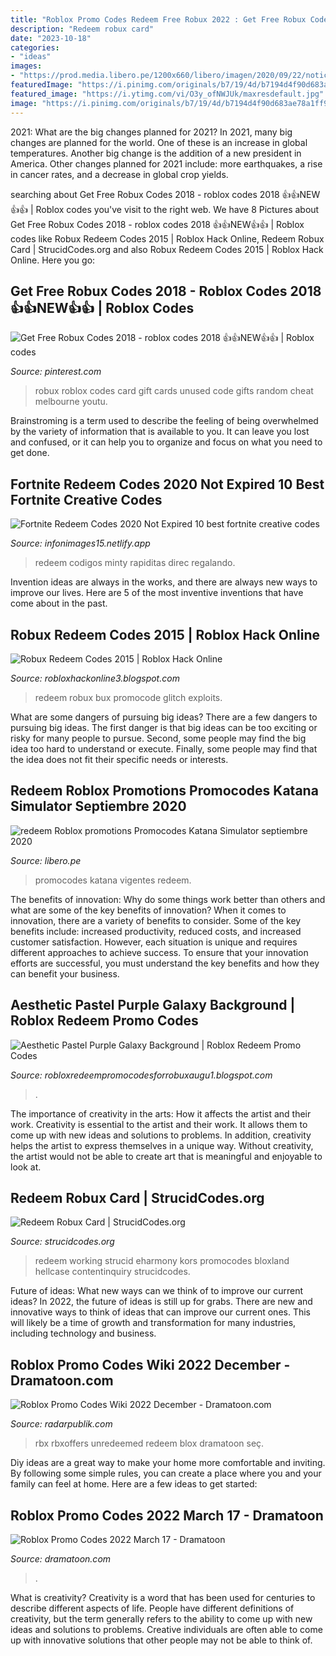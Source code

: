 ```yaml
---
title: "Roblox Promo Codes Redeem Free Robux 2022 : Get Free Robux Codes 2018"
description: "Redeem robux card"
date: "2023-10-18"
categories:
- "ideas"
images:
- "https://prod.media.libero.pe/1200x660/libero/imagen/2020/09/22/noticia-1600794068-roblox-promocodes-vigentes-para-katana-simulator-junio-2020.jpg"
featuredImage: "https://i.pinimg.com/originals/b7/19/4d/b7194d4f90d683ae78a1ff9281457173.jpg"
featured_image: "https://i.ytimg.com/vi/O3y_ofNWJUk/maxresdefault.jpg"
image: "https://i.pinimg.com/originals/b7/19/4d/b7194d4f90d683ae78a1ff9281457173.jpg"
---
```



2021: What are the big changes planned for 2021?
In 2021, many big changes are planned for the world. One of these is an increase in global temperatures. Another big change is the addition of a new president in America. Other changes planned for 2021 include: more earthquakes, a rise in cancer rates, and a decrease in global crop yields.

	

		
searching about Get Free Robux Codes 2018 - roblox codes 2018 👍👍NEW👍👍 | Roblox codes you've visit to the right web. We have 8 Pictures about Get Free Robux Codes 2018 - roblox codes 2018 👍👍NEW👍👍 | Roblox codes like Robux Redeem Codes 2015 | Roblox Hack Online, Redeem Robux Card | StrucidCodes.org and also Robux Redeem Codes 2015 | Roblox Hack Online. Here you go:
		
    
## Get Free Robux Codes 2018 - Roblox Codes 2018 👍👍NEW👍👍 | Roblox Codes

<img loading=lazy src="https://i.pinimg.com/originals/5d/6c/84/5d6c84dcecf673fa5df43a6b79545cc0.jpg" onerror="this.onerror=null;this.src='https://tse3.mm.bing.net/th?id=OIP.AU0uj8fAnK08YrhN6t37swHaEK&amp;pid=15.1';" alt="Get Free Robux Codes 2018 - roblox codes 2018 👍👍NEW👍👍 | Roblox codes">

_Source: pinterest.com_

>robux roblox codes card gift cards unused code gifts random cheat melbourne youtu. 

	

Brainstroming is a term used to describe the feeling of being overwhelmed by the variety of information that is available to you. It can leave you lost and confused, or it can help you to organize and focus on what you need to get done.

    
## Fortnite Redeem Codes 2020 Not Expired 10 Best Fortnite Creative Codes

<img loading=lazy src="https://i.pinimg.com/originals/b7/19/4d/b7194d4f90d683ae78a1ff9281457173.jpg" onerror="this.onerror=null;this.src='https://tse4.mm.bing.net/th?id=OIP.14hDa51ioDYFbXXX5jN2AAHaEK&amp;pid=15.1';" alt="Fortnite Redeem Codes 2020 Not Expired 10 best fortnite creative codes">

_Source: infonimages15.netlify.app_

>redeem codigos minty rapiditas direc regalando. 

	

Invention ideas are always in the works, and there are always new ways to improve our lives. Here are 5 of the most inventive inventions that have come about in the past.

    
## Robux Redeem Codes 2015 | Roblox Hack Online

<img loading=lazy src="https://lh6.googleusercontent.com/proxy/CEeRfmGcAJdMrGf9nWrphodrhfqBxpPstfrWGk4QJUEU1w1SqHAk-LR0GvQSE6jjPaGao347xIdcXLRxJN4CwRBC_Q=w1200-h630-p-k-no-nu" onerror="this.onerror=null;this.src='https://tse3.mm.bing.net/th?id=OIP.G7N8n53M4rt_IOe-AbhqdQHaD4&amp;pid=15.1';" alt="Robux Redeem Codes 2015 | Roblox Hack Online">

_Source: robloxhackonline3.blogspot.com_

>redeem robux bux promocode glitch exploits. 

	

What are some dangers of pursuing big ideas?
There are a few dangers to pursuing big ideas. The first danger is that big ideas can be too exciting or risky for many people to pursue. Second, some people may find the big idea too hard to understand or execute. Finally, some people may find that the idea does not fit their specific needs or interests.

    
## Redeem Roblox Promotions Promocodes Katana Simulator Septiembre 2020

<img loading=lazy src="https://prod.media.libero.pe/1200x660/libero/imagen/2020/09/22/noticia-1600794068-roblox-promocodes-vigentes-para-katana-simulator-junio-2020.jpg" onerror="this.onerror=null;this.src='https://tse4.mm.bing.net/th?id=OIP.kDrs-zoAw0J8Z_o4CBT2RwHaEE&amp;pid=15.1';" alt="redeem Roblox promotions Promocodes Katana Simulator septiembre 2020">

_Source: libero.pe_

>promocodes katana vigentes redeem. 

	

The benefits of innovation: Why do some things work better than others and what are some of the key benefits of innovation?
When it comes to innovation, there are a variety of benefits to consider. Some of the key benefits include: increased productivity, reduced costs, and increased customer satisfaction. However, each situation is unique and requires different approaches to achieve success. To ensure that your innovation efforts are successful, you must understand the key benefits and how they can benefit your business.

    
## Aesthetic Pastel Purple Galaxy Background | Roblox Redeem Promo Codes

<img loading=lazy src="https://lh3.googleusercontent.com/proxy/G7FHhObZRPkuPq_daS9Q3ey-Ecoh0TqjJDYKJM7RHB8oCZBTtu-wwNz8cHJWy_w5hwkSEt4HPA=w1200-h630-p-k-no-nu" onerror="this.onerror=null;this.src='https://tse4.mm.bing.net/th?id=OIP.fhoLGOakIyoho3P98_AcBgAAAA&amp;pid=15.1';" alt="Aesthetic Pastel Purple Galaxy Background | Roblox Redeem Promo Codes">

_Source: robloxredeempromocodesforrobuxaugu1.blogspot.com_

>. 

	

The importance of creativity in the arts: How it affects the artist and their work.
Creativity is essential to the artist and their work. It allows them to come up with new ideas and solutions to problems. In addition, creativity helps the artist to express themselves in a unique way. Without creativity, the artist would not be able to create art that is meaningful and enjoyable to look at.

    
## Redeem Robux Card | StrucidCodes.org

<img loading=lazy src="https://i.ytimg.com/vi/Qb_jOze-bQo/maxresdefault.jpg" onerror="this.onerror=null;this.src='https://tse3.mm.bing.net/th?id=OIP.Za2Pd6HhUwCdgW1_KDmCagHaEK&amp;pid=15.1';" alt="Redeem Robux Card | StrucidCodes.org">

_Source: strucidcodes.org_

>redeem working strucid eharmony kors promocodes bloxland hellcase contentinquiry strucidcodes. 

	

Future of ideas: What new ways can we think of to improve our current ideas?
In 2022, the future of ideas is still up for grabs. There are new and innovative ways to think of ideas that can improve our current ones. This will likely be a time of growth and transformation for many industries, including technology and business.

    
## Roblox Promo Codes Wiki 2022 December - Dramatoon.com

<img loading=lazy src="https://i.pinimg.com/originals/f0/cb/85/f0cb85bc1189690fd6bb64f3697fad24.jpg" onerror="this.onerror=null;this.src='https://tse3.mm.bing.net/th?id=OIP.W2qjKI6TaPn2O3mlE4HofgHaEK&amp;pid=15.1';" alt="Roblox Promo Codes Wiki 2022 December - Dramatoon.com">

_Source: radarpublik.com_

>rbx rbxoffers unredeemed redeem blox dramatoon seç. 

	

Diy ideas are a great way to make your home more comfortable and inviting. By following some simple rules, you can create a place where you and your family can feel at home. Here are a few ideas to get started: 

    
## Roblox Promo Codes 2022 March 17 - Dramatoon

<img loading=lazy src="https://i.ytimg.com/vi/O3y_ofNWJUk/maxresdefault.jpg" onerror="this.onerror=null;this.src='https://tse3.mm.bing.net/th?id=OIP.PQMYDGQy3p3OIFyk8JlPHQHaEK&amp;pid=15.1';" alt="Roblox Promo Codes 2022 March 17 - Dramatoon">

_Source: dramatoon.com_

>. 

	

What is creativity?
Creativity is a word that has been used for centuries to describe different aspects of life. People have different definitions of creativity, but the term generally refers to the ability to come up with new ideas and solutions to problems. Creative individuals are often able to come up with innovative solutions that other people may not be able to think of.


